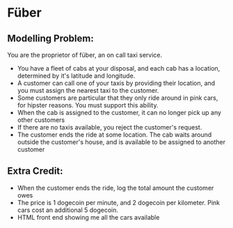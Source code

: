 # Füber
## Modelling Problem:
You are the proprietor of füber, an on call taxi service.
* You have a fleet of cabs at your disposal, and each cab has a location, determined by it's latitude and longitude.
* A customer can call one of your taxis by providing their location, and you must assign the nearest taxi to the customer.
* Some customers are particular that they only ride around in pink cars, for hipster reasons. You must support this ability.
* When the cab is assigned to the customer, it can no longer pick up any other customers 
* If there are no taxis available, you reject the customer's request.
* The customer ends the ride at some location. The cab waits around outside the customer's house, and is available to be assigned to another customer

## Extra Credit:
* When the customer ends the ride, log the total amount the customer owes
* The price is 1 dogecoin per minute, and 2 dogecoin per kilometer. Pink cars cost an additional 5 dogecoin.
* HTML front end showing me all the cars available
